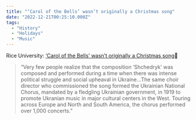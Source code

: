 ```yaml
---
title: "‘Carol of the Bells’ wasn’t originally a Christmas song"
date: "2022-12-21T00:25:10.000Z"
tags:
  - "History" 
  - "Holidays" 
  - "Music"
---
```


Rice University: [‘Carol of the Bells’ wasn’t originally a Christmas song](https://news.rice.edu/news/2004/carol-bells-wasnt-originally-christmas-song)🎵

> “Very few people realize that the composition ‘Shchedryk’ was composed and performed during a time when there was intense political struggle and social upheaval in Ukraine…The same choir director who commissioned the song formed the Ukrainian National Chorus, mandated by a fledgling Ukrainian government, in 1919 to promote Ukranian music in major cultural centers in the West. Touring across Europe and North and South America, the chorus performed over 1,000 concerts.”
